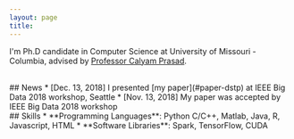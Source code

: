 ```yaml
---
layout: page
title:
---
```


I'm Ph.D candidate in Computer Science at University of Missouri - Columbia, advised by [Professor Calyam Prasad](http://faculty.missouri.edu/calyamp/).

<br />
## News
* [Dec. 13, 2018] I presented [my paper](#paper-dstp) at IEEE Big Data 2018 workshop, Seattle
* [Nov. 13, 2018] My paper was accepted by IEEE Big Data 2018 workshop

<br />
## Skills
* **Programming Languages**: Python C/C++, Matlab, Java, R, Javascript, HTML
* **Software Libraries**: Spark, TensorFlow, CUDA


<!-- There are currently two themes built on Poole:

* [Hyde](http://hyde.getpoole.com)
* [Lanyon](http://lanyon.getpoole.com)

Learn more and contribute on [GitHub](https://github.com/poole).

## Setup

Some fun facts about the setup of this project include:

* Built for [Jekyll](http://jekyllrb.com)
* Developed on GitHub and hosted for free on [GitHub Pages](https://pages.github.com)
* Coded with [Sublime Text 2](http://sublimetext.com), an amazing code editor
* Designed and developed while listening to music like [Blood Bros Trilogy](https://soundcloud.com/maddecent/sets/blood-bros-series)

Have questions or suggestions? Feel free to [open an issue on GitHub](https://github.com/poole/issues/new) or [ask me on Twitter](https://twitter.com/mdo).

Thanks for reading!
 -->